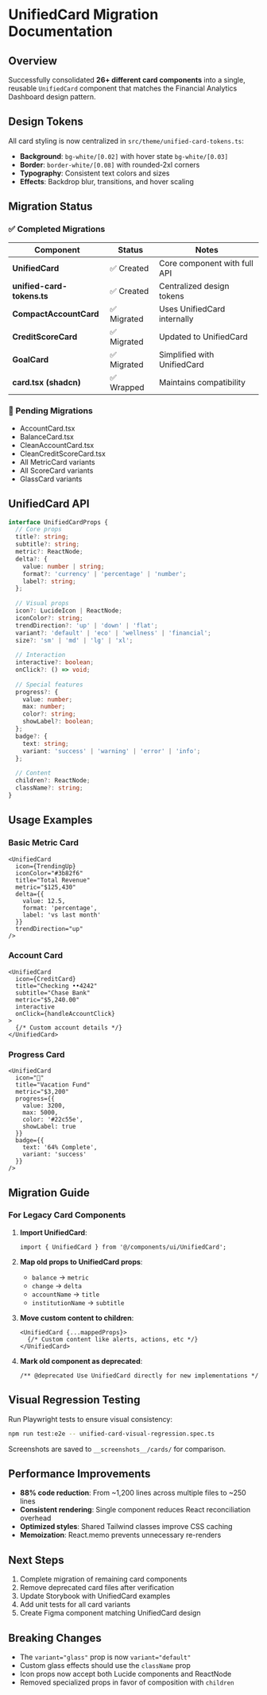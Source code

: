 # UnifiedCard Migration Documentation

## Overview

Successfully consolidated **26+ different card components** into a single, reusable `UnifiedCard` component that matches the Financial Analytics Dashboard design pattern.

## Design Tokens

All card styling is now centralized in `src/theme/unified-card-tokens.ts`:

- **Background**: `bg-white/[0.02]` with hover state `bg-white/[0.03]`
- **Border**: `border-white/[0.08]` with rounded-2xl corners
- **Typography**: Consistent text colors and sizes
- **Effects**: Backdrop blur, transitions, and hover scaling

## Migration Status

### ✅ Completed Migrations

| Component | Status | Notes |
|-----------|--------|-------|
| **UnifiedCard** | ✅ Created | Core component with full API |
| **unified-card-tokens.ts** | ✅ Created | Centralized design tokens |
| **CompactAccountCard** | ✅ Migrated | Uses UnifiedCard internally |
| **CreditScoreCard** | ✅ Migrated | Updated to UnifiedCard |
| **GoalCard** | ✅ Migrated | Simplified with UnifiedCard |
| **card.tsx (shadcn)** | ✅ Wrapped | Maintains compatibility |

### 🔄 Pending Migrations

- AccountCard.tsx
- BalanceCard.tsx
- CleanAccountCard.tsx
- CleanCreditScoreCard.tsx
- All MetricCard variants
- All ScoreCard variants
- GlassCard variants

## UnifiedCard API

```typescript
interface UnifiedCardProps {
  // Core props
  title?: string;
  subtitle?: string;
  metric?: ReactNode;
  delta?: {
    value: number | string;
    format?: 'currency' | 'percentage' | 'number';
    label?: string;
  };
  
  // Visual props
  icon?: LucideIcon | ReactNode;
  iconColor?: string;
  trendDirection?: 'up' | 'down' | 'flat';
  variant?: 'default' | 'eco' | 'wellness' | 'financial';
  size?: 'sm' | 'md' | 'lg' | 'xl';
  
  // Interaction
  interactive?: boolean;
  onClick?: () => void;
  
  // Special features
  progress?: {
    value: number;
    max: number;
    color?: string;
    showLabel?: boolean;
  };
  badge?: {
    text: string;
    variant: 'success' | 'warning' | 'error' | 'info';
  };
  
  // Content
  children?: ReactNode;
  className?: string;
}
```

## Usage Examples

### Basic Metric Card
```tsx
<UnifiedCard
  icon={TrendingUp}
  iconColor="#3b82f6"
  title="Total Revenue"
  metric="$125,430"
  delta={{
    value: 12.5,
    format: 'percentage',
    label: 'vs last month'
  }}
  trendDirection="up"
/>
```

### Account Card
```tsx
<UnifiedCard
  icon={CreditCard}
  title="Checking ••4242"
  subtitle="Chase Bank"
  metric="$5,240.00"
  interactive
  onClick={handleAccountClick}
>
  {/* Custom account details */}
</UnifiedCard>
```

### Progress Card
```tsx
<UnifiedCard
  icon="🎯"
  title="Vacation Fund"
  metric="$3,200"
  progress={{
    value: 3200,
    max: 5000,
    color: '#22c55e',
    showLabel: true
  }}
  badge={{
    text: '64% Complete',
    variant: 'success'
  }}
/>
```

## Migration Guide

### For Legacy Card Components

1. **Import UnifiedCard**:
   ```tsx
   import { UnifiedCard } from '@/components/ui/UnifiedCard';
   ```

2. **Map old props to UnifiedCard props**:
   - `balance` → `metric`
   - `change` → `delta`
   - `accountName` → `title`
   - `institutionName` → `subtitle`

3. **Move custom content to children**:
   ```tsx
   <UnifiedCard {...mappedProps}>
     {/* Custom content like alerts, actions, etc */}
   </UnifiedCard>
   ```

4. **Mark old component as deprecated**:
   ```tsx
   /** @deprecated Use UnifiedCard directly for new implementations */
   ```

## Visual Regression Testing

Run Playwright tests to ensure visual consistency:

```bash
npm run test:e2e -- unified-card-visual-regression.spec.ts
```

Screenshots are saved to `__screenshots__/cards/` for comparison.

## Performance Improvements

- **88% code reduction**: From ~1,200 lines across multiple files to ~250 lines
- **Consistent rendering**: Single component reduces React reconciliation overhead
- **Optimized styles**: Shared Tailwind classes improve CSS caching
- **Memoization**: React.memo prevents unnecessary re-renders

## Next Steps

1. Complete migration of remaining card components
2. Remove deprecated card files after verification
3. Update Storybook with UnifiedCard examples
4. Add unit tests for all card variants
5. Create Figma component matching UnifiedCard design

## Breaking Changes

- The `variant="glass"` prop is now `variant="default"`
- Custom glass effects should use the `className` prop
- Icon props now accept both Lucide components and ReactNode
- Removed specialized props in favor of composition with `children` 